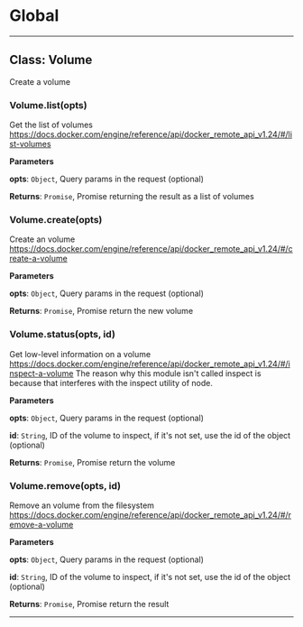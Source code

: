 # Global





* * *

## Class: Volume
Create a volume

### Volume.list(opts) 

Get the list of volumes
https://docs.docker.com/engine/reference/api/docker_remote_api_v1.24/#/list-volumes

**Parameters**

**opts**: `Object`, Query params in the request (optional)

**Returns**: `Promise`, Promise returning the result as a list of volumes

### Volume.create(opts) 

Create an volume
https://docs.docker.com/engine/reference/api/docker_remote_api_v1.24/#/create-a-volume

**Parameters**

**opts**: `Object`, Query params in the request (optional)

**Returns**: `Promise`, Promise return the new volume

### Volume.status(opts, id) 

Get low-level information on a volume
https://docs.docker.com/engine/reference/api/docker_remote_api_v1.24/#/inspect-a-volume
The reason why this module isn't called inspect is because that interferes with the inspect utility of node.

**Parameters**

**opts**: `Object`, Query params in the request (optional)

**id**: `String`, ID of the volume to inspect, if it's not set, use the id of the object (optional)

**Returns**: `Promise`, Promise return the volume

### Volume.remove(opts, id) 

Remove an volume from the filesystem
https://docs.docker.com/engine/reference/api/docker_remote_api_v1.24/#/remove-a-volume

**Parameters**

**opts**: `Object`, Query params in the request (optional)

**id**: `String`, ID of the volume to inspect, if it's not set, use the id of the object (optional)

**Returns**: `Promise`, Promise return the result



* * *










